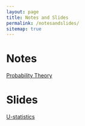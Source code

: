 ```yaml
---
layout: page
title: Notes and Slides
permalink: /notesandslides/
sitemap: true
---
```

# Notes

[Probability Theory](https://raw.githubusercontent.com/joelters/website/gh-pages/assets/notes_prob.pdf)

# Slides

[U-statistics](https://raw.githubusercontent.com/joelters/website/gh-pages/assets/slides_ustats.pdf)
